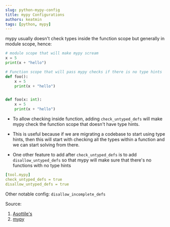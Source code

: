 ```yaml
---
slug: python-mypy-config
title: mypy Configurations
authors: keatmin
tags: [python, mypy]
---
```


mypy usually doesn't check types inside the function scope but generally in module scope, hence:
```python
# module scope that will make mypy scream
x = 5
print(x + "hello")

# Function scope that will pass mypy checks if there is no type hints
def foo():
    x = 5
    print(x + "hello")


def foo(x: int):
    x = 5
    print(x + "hello")
```

- To allow checking inside function, adding `check_untyped_defs` will make mypy check the function scope that doesn't have type hints.

- This is useful because if we are migrating a codebase to start using type hints, then this will start with checking all the types within a function and we can start solving from there.

- One other feature to add after `check_untyped_defs` is to add `disallow_untyped_defs` so that mypy will make sure that there's no functions with no type hints
```yaml title='pyproject.toml'
[tool.mypy]
check_untyped_defs = true
disallow_untyped_defs = true
```

Other notable config:
`disallow_incomplete_defs`

Source:
1. [Asottile's](https://www.youtube.com/watch?v=Rk-Y71P_9KE)
2. [mypy](https://mypy.readthedocs.io/en/stable/config_file.html)
